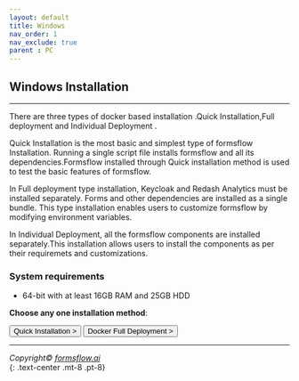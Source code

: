 ```yaml
---
layout: default
title: Windows 
nav_order: 1
nav_exclude: true
parent : PC
---
```


## Windows Installation


---

There are three types of docker based installation .Quick Installation,Full deployment and Individual Deployment .  

Quick Installation is the most basic and simplest type of formsflow Installation. Running a single script file installs formsflow and all its dependencies.Formsflow installed through Quick installation method is used to test the basic features of formsflow.  

In Full deployment type installation, Keycloak and Redash Analytics must be installed separately. Forms and other dependencies are installed as a single bundle. This type installation enables users to customize formsflow by modifying environment variables.  

In Individual Deployment, all the formsflow components are installed separately.This installation allows users to install the components as per their requiremets and customizations. 

### System requirements
 
- 64-bit with at least 16GB RAM and 25GB HDD  


**Choose any one installation method**:  

<a href="/forms-flow-installation-doc/Pages/PC/windows/quickinstl_windows.html" ><button type="button" name="button" class="btn mr-3">Quick Installation ></button></a>
<a href="/forms-flow-installation-doc/Pages/PC/DockerFull.html" ><button type="button" name="button" class="btn mr-3">Docker Full Deployment ></button></a>



---

  *Copyright© [formsflow.ai](https://formsflow.ai/)*   
  {: .text-center .mt-8 .pt-8}